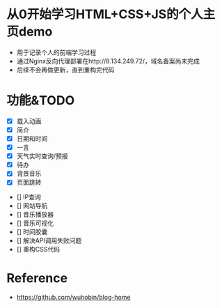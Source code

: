 # 从0开始学习HTML+CSS+JS的个人主页demo
- 用于记录个人的前端学习过程
- 通过Nginx反向代理部署在http://8.134.249.72/，域名备案尚未完成
- 后续不会再做更新，直到重构完代码

# 功能&TODO
- [x] 载入动画
- [x] 简介
- [x] 日期和时间
- [x] 一言
- [x] 天气实时查询/预报
- [x] 待办
- [x] 背景音乐
- [x] 页面跳转
- [] IP查询
- [] 网站导航
- [] 音乐播放器
- [] 音乐可视化
- [] 时间胶囊
- [] 解决API调用失败问题
- [] 重构CSS代码

# Reference
- https://github.com/wuhobin/blog-home